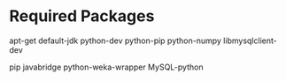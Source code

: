 # Required Packages

apt-get
	default-jdk
	python-dev
	python-pip
	python-numpy
	libmysqlclient-dev

pip
	javabridge
	python-weka-wrapper
	MySQL-python
